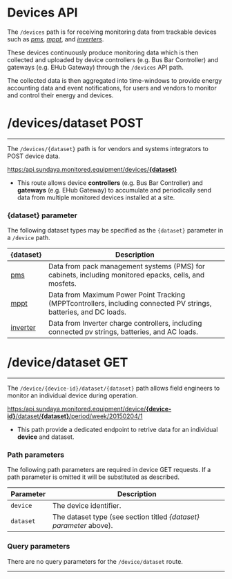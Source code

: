# Devices API

The `/devices` path is for receiving monitoring data from trackable devices such as _[pms](https://docs.sundaya.monitored.equipment/docs/api.sundaya.monitored.equipment/0/c/Implementation/Device%20Datasets/pms%20Dataset)_, _[mppt](https://docs.sundaya.monitored.equipment/docs/api.sundaya.monitored.equipment/0/c/Implementation/Device%20Datasets/mppt%20Dataset)_, and _[inverters](https://docs.sundaya.monitored.equipment/docs/api.sundaya.monitored.equipment/0/c/Implementation/Device%20Datasets/inverter%20Dataset)_.

These devices continuously produce monitoring data which is then collected and uploaded by device controllers (e.g. Bus Bar Controller) and gateways (e.g. EHub Gateway) through the `/devices` API path.

The collected data is then aggregated into time-windows to provide energy accounting data and event notifications, for users and vendors to monitor and control their energy and devices.


# /devices/dataset POST
---

The `/devices/{dataset}` path is for vendors and systems integrators to POST device data.

[https:/api.sundaya.monitored.equipment/devices/**{dataset}**](https:/api.sundaya.monitored.equipment/devices/dataset/pms)

- This route allows device **controllers** (e.g. Bus Bar Controller) and **gateways** (e.g. EHub Gateway) to accumulate and periodically send data from multiple monitored devices installed at a site.

### {dataset} parameter ###

The following dataset types may be specified as the `{dataset}` parameter in a `/device` path.

{dataset} | Description
--- | --- 
[pms](https://docs.sundaya.monitored.equipment/docs/api.sundaya.monitored.equipment/0/c/Implementation/Device%20Datasets/pms%20Dataset) | Data from pack management systems (PMS) for cabinets, including monitored epacks, cells, and mosfets.
[mppt](https:https://docs.sundaya.monitored.equipment/docs/api.sundaya.monitored.equipment/0/c/Implementation/Devichttps:atasets/mppt%20Dataset) | Data from Maximum Power Point Tracking (MPPTcontrollers, including connected PV strings, batteries, and DC loads.
[inverter](https://docs.sundaya.monitored.equipment/docs/api.sundaya.monitored.equipment/0/c/Implementation/Device%20Datasets/inverter%20Dataset) | Data from Inverter charge controllers, including connected pv strings, batteries, and AC loads.


# /device/dataset GET
---

The `/device/{device-id}/dataset/{dataset}` path allows field engineers to monitor an individual device during operation.
 
 [https:/api.sundaya.monitored.equipment/device/**{device-id}**/dataset/**{dataset}**/period/week/20150204/1](https:/api.sundaya.monitored.equipment/device/MPPT-01-002/dataset/mppt/period/week/20150204/1)

- This path provide a dedicated endpoint to retrive data for an individual **device** and dataset. 

### Path parameters

The following path parameters are required in device GET requests. If a path parameter is omitted it will be substituted as described.    

Parameter | Description 
--- | --- 
`device` | The device identifier. 
`dataset` | The dataset type (see section titled _{dataset} parameter_ above). 

### Query parameters
There are no query parameters for the `/device/dataset` route.

---